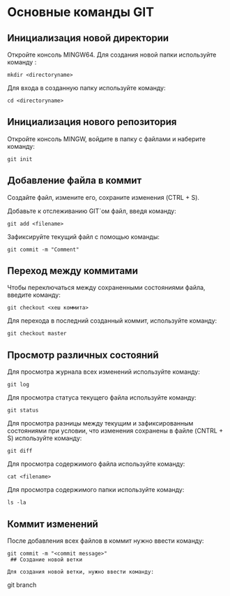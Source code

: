 # Основные команды GIT

## Инициализация новой директории

Откройте консоль MINGW64. Для создания новой папки используйте команду :
```
mkdir <directoryname>
 ```
Для входа в созданную папку используйте команду:
```
cd <directoryname>
```

## Инициализация нового репозитория

Откройте консоль MINGW, войдите в папку с файлами и наберите команду:
```
git init
```

## Добавление файла в коммит
Создайте файл, измените его, сохраните изменения (CTRL + S). 

Добавьте к отслеживанию GIT`ом файл, введя команду:
```
git add <filename>
```

Зафиксируйте текущий файл с помощью команды:
```
git commit -m "Comment"
```

## Переход между коммитами

Чтобы переключаться между сохраненными состояниями файла, введите команду:
```
git checkout <хеш коммита>
```
Для перехода в последний созданный коммит, используйте команду:
```
git checkout master
```

## Просмотр различных состояний
Для просмотра журнала всех изменений используйте команду:
```
git log
```
Для просмотра статуса текущего файла используйте команду:
```
git status
```
Для просмотра разницы между текущим и зафиксированным состояниями при условии, что изменения сохранены в файле (CNTRL + S) используйте команду:
```
git diff
```
Для просмотра содержимого файла используйте команду:
```
cat <filename>
```
Для просмотра содержимого папки используйте команду:
```
ls -la
```
## Коммит изменений
После добавления всех файлов в коммит нужно ввести команду:
```
git commit -m "<commit message>"
 ## Создание новой ветки

Для создания новой ветки, нужно ввести команду:
```
git branch <name>
```